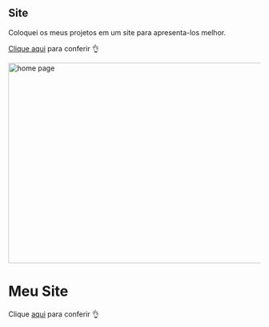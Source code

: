 ## Site

Coloquei os meus projetos em um site para apresenta-los melhor.

<a href="https://gabrielasth.github.io/Site/index.html" target="_blank">Clique aqui</a> para conferir 👌

<img src="https://solutis.com.br/wp-content/uploads/2020/12/dev-carreira.jpg" alt="home page" width="800px" height="400px">
<!DOCTYPE html>
<html lang="pt-br">
<head>
    <meta charset="UTF-8">
    <meta name="viewport" content="width=device-width, initial-scale=1.0">
    <title>GitHub Pages Example</title>
</head>
<body>
    <h1>Meu Site</h1>
    <p>Clique <a href="https://gabrielasth.github.io/Site/index.html" target="_blank">aqui</a> para conferir 👌</p>
</body>
</html>

